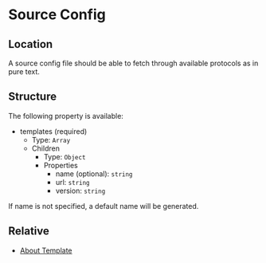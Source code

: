 # Source Config

## Location

A source config file should be able to fetch through available protocols as in pure text.

## Structure

The following property is available:

- templates (required)
  - Type: `Array`
  - Children
    - Type: `Object`
    - Properties
      - name (optional): `string`
      - url: `string`
      - version: `string`

If name is not specified, a default name will be generated.

## Relative

- [About Template](https://github.com/barksh/Bark/blob/master/docs/template.md)
